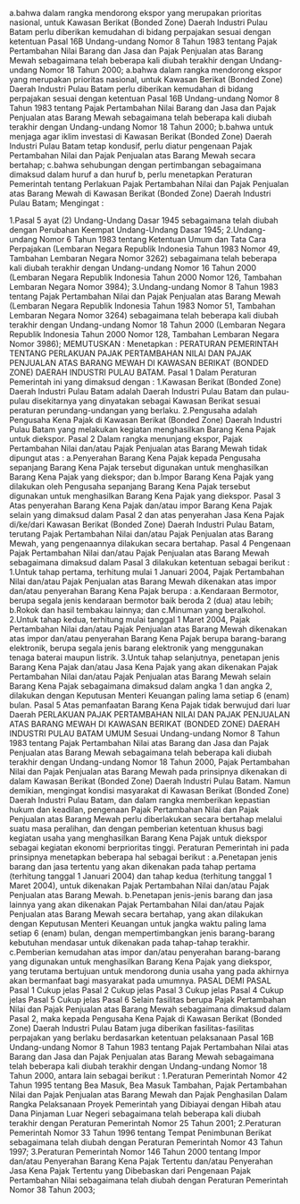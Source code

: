  a.bahwa dalam rangka mendorong ekspor yang merupakan prioritas nasional, untuk Kawasan Berikat (Bonded Zone) Daerah Industri Pulau Batam perlu diberikan kemudahan di bidang perpajakan sesuai dengan ketentuan Pasal 16B Undang-undang Nomor 8 Tahun 1983 tentang Pajak Pertambahan Nilai Barang dan Jasa dan Pajak Penjualan atas Barang Mewah sebagaimana telah beberapa kali diubah terakhir dengan Undang-undang Nomor 18 Tahun 2000;
a.bahwa dalam rangka mendorong ekspor yang merupakan prioritas nasional, untuk Kawasan Berikat (Bonded Zone) Daerah Industri Pulau Batam perlu diberikan kemudahan di bidang perpajakan sesuai dengan ketentuan Pasal 16B Undang-undang Nomor 8 Tahun 1983 tentang Pajak Pertambahan Nilai Barang dan Jasa dan Pajak Penjualan atas Barang Mewah sebagaimana telah beberapa kali diubah terakhir dengan Undang-undang Nomor 18 Tahun 2000;
b.bahwa untuk menjaga agar iklim investasi di Kawasan Berikat (Bonded Zone) Daerah Industri Pulau Batam tetap kondusif, perlu diatur pengenaan Pajak Pertambahan Nilai dan Pajak Penjualan atas Barang Mewah secara bertahap;
c.bahwa sehubungan dengan pertimbangan sebagaimana dimaksud dalam huruf a dan huruf b, perlu menetapkan Peraturan Pemerintah tentang Perlakuan Pajak Pertambahan Nilai dan Pajak Penjualan atas Barang Mewah di Kawasan Berikat (Bonded Zone) Daerah Industri Pulau Batam;
Mengingat :

1.Pasal 5 ayat (2) Undang-Undang Dasar 1945 sebagaimana telah diubah dengan Perubahan Keempat Undang-Undang Dasar 1945;
2.Undang-undang Nomor 6 Tahun 1983 tentang Ketentuan Umum dan Tata Cara Perpajakan (Lembaran Negara Republik Indonesia Tahun 1983 Nomor 49, Tambahan Lembaran Negara Nomor 3262) sebagaimana telah beberapa kali diubah terakhir dengan Undang-undang Nomor 16 Tahun 2000 (Lembaran Negara Republik Indonesia Tahun 2000 Nomor 126, Tambahan Lembaran Negara Nomor 3984);
3.Undang-undang Nomor 8 Tahun 1983 tentang Pajak Pertambahan Nilai dan Pajak Penjualan atas Barang Mewah (Lembaran Negara Republik Indonesia Tahun 1983 Nomor 51, Tambahan Lembaran Negara Nomor 3264) sebagaimana telah beberapa kali diubah terakhir dengan Undang-undang Nomor 18 Tahun 2000 (Lembaran Negara Republik Indonesia Tahun 2000 Nomor 128, Tambahan Lembaran Negara Nomor 3986);
MEMUTUSKAN :
 Menetapkan : PERATURAN PEMERINTAH TENTANG PERLAKUAN PAJAK PERTAMBAHAN NILAI DAN PAJAK PENJUALAN ATAS BARANG MEWAH DI KAWASAN BERIKAT (BONDED ZONE) DAERAH INDUSTRI PULAU BATAM. Pasal 1 Dalam Peraturan Pemerintah ini yang dimaksud dengan :
1.Kawasan Berikat (Bonded Zone) Daerah Industri Pulau Batam adalah Daerah Industri Pulau Batam dan pulau-pulau disekitarnya yang dinyatakan sebagai Kawasan Berikat sesuai peraturan perundang-undangan yang berlaku. 2.Pengusaha adalah Pengusaha Kena Pajak di Kawasan Berikat (Bonded Zone) Daerah Industri Pulau Batam yang melakukan kegiatan menghasilkan Barang Kena Pajak untuk diekspor. Pasal 2 Dalam rangka menunjang ekspor, Pajak Pertambahan Nilai dan/atau Pajak Penjualan atas Barang Mewah tidak dipungut atas :
a.Penyerahan Barang Kena Pajak kepada Pengusaha sepanjang Barang Kena Pajak tersebut digunakan untuk menghasilkan Barang Kena Pajak yang diekspor; dan
b.Impor Barang Kena Pajak yang dilakukan oleh Pengusaha sepanjang Barang Kena Pajak tersebut digunakan untuk menghasilkan Barang Kena Pajak yang diekspor. Pasal 3 Atas penyerahan Barang Kena Pajak dan/atau impor Barang Kena Pajak selain yang dimaksud dalam Pasal 2 dan atas penyerahan Jasa Kena Pajak di/ke/dari Kawasan Berikat (Bonded Zone) Daerah Industri Pulau Batam, terutang Pajak Pertambahan Nilai dan/atau Pajak Penjualan atas Barang Mewah, yang pengenaannya dilakukan secara bertahap. Pasal 4 Pengenaan Pajak Pertambahan Nilai dan/atau Pajak Penjualan atas Barang Mewah sebagaimana dimaksud dalam Pasal 3 dilakukan ketentuan sebagai berikut :
1.Untuk tahap pertama, terhitung mulai 1 Januari 2004, Pajak Pertambahan Nilai dan/atau Pajak Penjualan atas Barang Mewah dikenakan atas impor dan/atau penyerahan Barang Kena Pajak berupa :
a.Kendaraan Bermotor, berupa segala jenis kendaraan bermotor baik beroda 2 (dua) atau lebih;
b.Rokok dan hasil tembakau lainnya; dan
c.Minuman yang beralkohol. 2.Untuk tahap kedua, terhitung mulai tanggal 1 Maret 2004, Pajak Pertambahan Nilai dan/atau Pajak Penjualan atas Barang Mewah dikenakan atas impor dan/atau penyerahan Barang Kena Pajak berupa barang-barang elektronik, berupa segala jenis barang elektronik yang menggunakan tenaga baterai maupun listrik. 3.Untuk tahap selanjutnya, penetapan jenis Barang Kena Pajak dan/atau Jasa Kena Pajak yang akan dikenakan Pajak Pertambahan Nilai dan/atau Pajak Penjualan atas Barang Mewah selain Barang Kena Pajak sebagaimana dimaksud dalam angka 1 dan angka 2, dilakukan dengan Keputusan Menteri Keuangan paling lama setiap 6 (enam) bulan. Pasal 5 Atas pemanfaatan Barang Kena Pajak tidak berwujud dari luar Daerah PERLAKUAN PAJAK PERTAMBAHAN NILAI DAN PAJAK PENJUALAN ATAS BARANG MEWAH DI KAWASAN BERIKAT (BONDED ZONE) DAERAH INDUSTRI PULAU BATAM UMUM Sesuai Undang-undang Nomor 8 Tahun 1983 tentang Pajak Pertambahan Nilai atas Barang dan Jasa dan Pajak Penjualan atas Barang Mewah sebagaimana telah beberapa kali diubah terakhir dengan Undang-undang Nomor 18 Tahun 2000, Pajak Pertambahan Nilai dan Pajak Penjualan atas Barang Mewah pada prinsipnya dikenakan di dalam Kawasan Berikat (Bonded Zone) Daerah Industri Pulau Batam. Namun demikian, mengingat kondisi masyarakat di Kawasan Berikat (Bonded Zone) Daerah Industri Pulau Batam, dan dalam rangka memberikan kepastian hukum dan keadilan, pengenaan Pajak Pertambahan Nilai dan Pajak Penjualan atas Barang Mewah perlu diberlakukan secara bertahap melalui suatu masa peralihan, dan dengan pemberian ketentuan khusus bagi kegiatan usaha yang menghasilkan Barang Kena Pajak untuk diekspor sebagai kegiatan ekonomi berprioritas tinggi. Peraturan Pemerintah ini pada prinsipnya menetapkan beberapa hal sebagai berikut :
a.Penetapan jenis barang dan jasa tertentu yang akan dikenakan pada tahap pertama (terhitung tanggal 1 Januari 2004) dan tahap kedua (terhitung tanggal 1 Maret 2004), untuk dikenakan Pajak Pertambahan Nilai dan/atau Pajak Penjualan atas Barang Mewah. b.Penetapan jenis-jenis barang dan jasa lainnya yang akan dikenakan Pajak Pertambahan Nilai dan/atau Pajak Penjualan atas Barang Mewah secara bertahap, yang akan dilakukan dengan Keputusan Menteri Keuangan untuk jangka waktu paling lama setiap 6 (enam) bulan, dengan mempertimbangkan jenis barang-barang kebutuhan mendasar untuk dikenakan pada tahap-tahap terakhir. c.Pemberian kemudahan atas impor dan/atau penyerahan barang-barang yang digunakan untuk menghasilkan Barang Kena Pajak yang diekspor, yang terutama bertujuan untuk mendorong dunia usaha yang pada akhirnya akan bermanfaat bagi masyarakat pada umumnya. PASAL DEMI PASAL Pasal 1 Cukup jelas Pasal 2 Cukup jelas Pasal 3 Cukup jelas Pasal 4 Cukup jelas Pasal 5 Cukup jelas Pasal 6 Selain fasilitas berupa Pajak Pertambahan Nilai dan Pajak Penjualan atas Barang Mewah sebagaimana dimaksud dalam Pasal 2, maka kepada Pengusaha Kena Pajak di Kawasan Berikat (Bonded Zone) Daerah Industri Pulau Batam juga diberikan fasilitas-fasilitas perpajakan yang berlaku berdasarkan ketentuan pelaksanaan Pasal 16B Undang-undang Nomor 8 Tahun 1983 tentang Pajak Pertambahan Nilai atas Barang dan Jasa dan Pajak Penjualan atas Barang Mewah sebagaimana telah beberapa kali diubah terakhir dengan Undang-undang Nomor 18 Tahun 2000, antara lain sebagai berikut :
1.Peraturan Pemerintah Nomor 42 Tahun 1995 tentang Bea Masuk, Bea Masuk Tambahan, Pajak Pertambahan Nilai dan Pajak Penjualan atas Barang Mewah dan Pajak Penghasilan Dalam Rangka Pelaksanaan Proyek Pemerintah yang Dibiayai dengan Hibah atau Dana Pinjaman Luar Negeri sebagaimana telah beberapa kali diubah terakhir dengan Peraturan Pemerintah Nomor 25 Tahun 2001;
2.Peraturan Pemerintah Nomor 33 Tahun 1996 tentang Tempat Penimbunan Berikat sebagaimana telah diubah dengan Peraturan Pemerintah Nomor 43 Tahun 1997;
3.Peraturan Pemerintah Nomor 146 Tahun 2000 tentang Impor dan/atau Penyerahan Barang Kena Pajak Tertentu dan/atau Penyerahan Jasa Kena Pajak Tertentu yang Dibebaskan dari Pengenaan Pajak Pertambahan Nilai sebagaimana telah diubah dengan Peraturan Pemerintah Nomor 38 Tahun 2003;